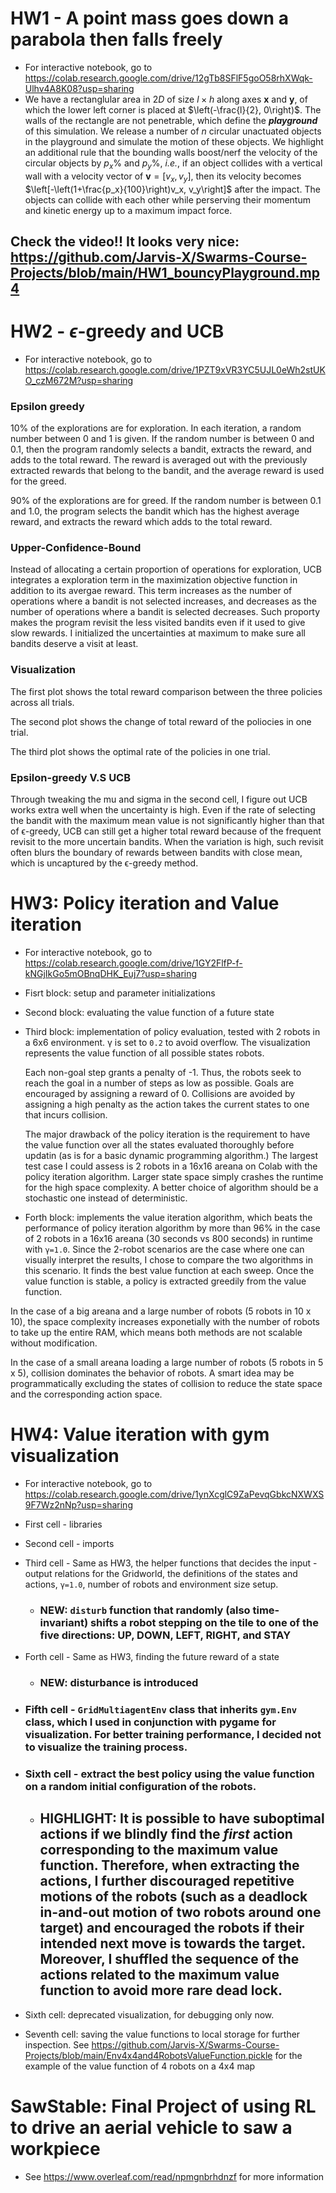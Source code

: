 # HW1 - A point mass goes down a parabola then falls freely
- For interactive notebook, go to https://colab.research.google.com/drive/12gTb8SFlF5goO58rhXWqk-Ulhv4A8K08?usp=sharing
- We have a rectanglular area in $2D$ of size $l\times h$ along axes $\boldsymbol{x}$ and $\boldsymbol{y}$, of which the lower left corner is placed at $\left(-\frac{l}{2}, 0\right)$. The walls of the rectangle are not penetrable, which define the ***playground*** of this simulation. 
We release a number of $n$ circular unactuated objects in the playground and simulate the motion of these objects. We highlight an additional rule that the bounding walls boost/nerf the velocity of the circular objects by $p_x\% \text{ and } p_y\%$, *i.e.*, if an object collides with a vertical wall with a velocity vector of $\boldsymbol{v} = \left[v_x, v_y\right]$, then its velocity becomes $\left[-\left(1+\frac{p_x}{100}\right)v_x, v_y\right]$ after the impact. The objects can collide with each other while perserving their momentum and kinetic energy up to a maximum impact force.
## Check the video!! It looks very nice: https://github.com/Jarvis-X/Swarms-Course-Projects/blob/main/HW1_bouncyPlayground.mp4

# HW2 - $\epsilon$-greedy and UCB
* For interactive notebook, go to https://colab.research.google.com/drive/1PZT9xVR3YC5UJL0eWh2stUKO_czM672M?usp=sharing
### Epsilon greedy

10% of the explorations are for exploration. In each iteration, a random number between 0 and 1 is given. If the random number is between 0 and 0.1, then the program randomly selects a bandit, extracts the reward, and adds to the total reward. The reward is averaged out with the previously extracted rewards that belong to the bandit, and the average reward is used for the greed.

90% of the explorations are for greed. If the random number is between 0.1 and 1.0, the program selects the bandit which has the highest average reward, and extracts the reward which adds to the total reward.

### Upper-Confidence-Bound

Instead of allocating a certain proportion of operations for exploration, UCB integrates a exploration term in the maximization objective function in addition to its avergae reward. This term increases as the number of operations where a bandit is not selected increases, and decreases as the number of operations where a bandit is selected decreases. Such proporty makes the program revisit the less visited bandits even if it used to give slow rewards. I initialized the uncertainties at maximum to make sure all bandits deserve a visit at least.

### Visualization

The first plot shows the total reward comparison between the three policies across all trials.

The second plot shows the change of total reward of the poliocies in one trial.

The third plot shows the optimal rate of the policies in one trial.

### Epsilon-greedy V.S UCB

Through tweaking the mu and sigma in the second cell, I figure out UCB works extra well when the uncertainty is high. Even if the rate of selecting the bandit with the maximum mean value is not significantly higher than that of ϵ-greedy, UCB can still get a higher total reward because of the frequent revisit to the more uncertain bandits. When the variation is high, such revisit often blurs the boundary of rewards between bandits with close mean, which is uncaptured by the ϵ-greedy method.


# HW3: Policy iteration and Value iteration

* For interactive notebook, go to https://colab.research.google.com/drive/1GY2FlfP-f-kNGjIkGo5mOBnqDHK_Euj7?usp=sharing

* Fisrt block: setup and parameter initializations

* Second block: evaluating the value function of a future state

* Third block: implementation of policy evaluation, tested with 2 robots in a 6x6 environment. γ is set to `0.2` to avoid overflow. The visualization represents the value function of all possible states robots.

  Each non-goal step grants a penalty of -1. Thus, the robots seek to reach the goal in a number of steps as low as possible. Goals are encouraged by assigning a reward of 0. Collisions are avoided by assigning a high penalty as the action takes the current states to one that incurs collision. 

  The major drawback of the policy iteration is the requirement to have the value function over all the states evaluated thoroughly before updatin (as is for a basic dynamic programming algorithm.) The largest test case I could assess is 2 robots in a 16x16 areana on Colab with the policy iteration algorithm. Larger state space simply crashes the runtime for the high space complexity. A better choice of algorithm should be a stochastic one instead of deterministic.

* Forth block: implements the value iteration algorithm, which beats the performance of policy iteration algorithm by more than 96% in the case of 2 robots in a 16x16 areana (30 seconds vs 800 seconds) in runtime with `γ=1.0`. Since the 2-robot scenarios are the case where one can visually interpret the results, I chose to compare the two algorithms in this scenario. It finds the best value function at each sweep. Once the value function is stable, a policy is extracted greedily from the value function.

In the case of a big areana and a large number of robots (5 robots in 10 x 10), the space complexity increases exponetially with the number of robots to take up the entire RAM, which means both methods are not scalable without modification.

In the case of a small areana loading a large number of robots (5 robots in 5 x 5), collision dominates the behavior of robots. A smart idea may be programmatically excluding the states of collision to reduce the state space and the corresponding action space.

# HW4: Value iteration with gym visualization

* For interactive notebook, go to https://colab.research.google.com/drive/1ynXcglC9ZaPevqGbkcNXWXS9F7Wz2nNp?usp=sharing

* First cell - libraries
* Second cell - imports
* Third cell - Same as HW3, the helper functions that decides the input -output relations for the Gridworld, the definitions of the states and actions, `γ=1.0`, number of robots and environment size setup.
  - ### NEW: `disturb` function that randomly (also time-invariant) shifts a robot stepping on the tile to one of the five directions: UP, DOWN, LEFT, RIGHT, and STAY
* Forth cell - Same as HW3, finding the future reward of a state
  - ### NEW: disturbance is introduced
* ### Fifth cell - `GridMultiagentEnv` class that inherits `gym.Env` class, which I used in conjunction with pygame for visualization. For better training performance, I decided not to visualize the training process.
* ### Sixth cell - extract the best policy using the value function on a random initial configuration of the robots.
  - ## HIGHLIGHT: It is possible to have suboptimal actions if we blindly find the *first* action corresponding to the maximum value function. Therefore, when extracting the actions, I further discouraged repetitive motions of the robots (such as a deadlock in-and-out motion of two robots around one target) and encouraged the robots if their intended next move is towards the target. Moreover, I shuffled the sequence of the actions related to the maximum value function to avoid more rare dead lock. 
* Sixth cell: deprecated visualization, for debugging only now.
* Seventh cell: saving the value functions to local storage for further inspection. See https://github.com/Jarvis-X/Swarms-Course-Projects/blob/main/Env4x4and4RobotsValueFunction.pickle for the example of the value function of 4 robots on a 4x4 map

# SawStable: Final Project of using RL to drive an aerial vehicle to saw a workpiece
* See https://www.overleaf.com/read/npmgnbrhdnzf for more information
